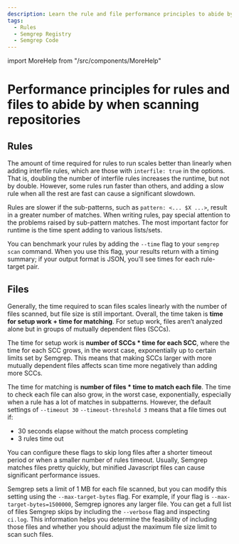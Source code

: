 ```yaml
---
description: Learn the rule and file performance principles to abide by when scanning repositories to optimize scan times.
tags:
  - Rules
  - Semgrep Registry
  - Semgrep Code
---
```


import MoreHelp from "/src/components/MoreHelp"

# Performance principles for rules and files to abide by when scanning repositories

## Rules

The amount of time required for rules to run scales better than linearly when
adding interfile rules, which are those with `interfile: true` in the options.
That is, doubling the number of interfile rules increases the runtime, but not
by double. However, some rules run faster than others, and adding a slow rule
when all the rest are fast can cause a significant slowdown.

Rules are slower if the sub-patterns, such as `pattern: <... $X ...>`, result in
a greater number of matches. When writing rules, pay special attention to the
problems raised by sub-pattern matches. The most important factor for runtime is
the time spent adding to various lists/sets.

You can benchmark your rules by adding the `--time` flag to your `semgrep scan`
command. When you use this flag, your results return with a timing summary; if
your output format is JSON, you'll see times for each rule-target pair.

## Files

Generally, the time required to scan files scales linearly with the number of
files scanned, but file size is still important. Overall, the time taken is
**time for setup work + time for matching**. For setup work, files aren’t
analyzed alone but in groups of mutually dependent files (SCCs).

The time for setup work is **number of SCCs * time for each SCC**, where the
time for each SCC grows, in the worst case, exponentially up to certain limits
set by Semgrep. This means that making SCCs larger with more mutually dependent
files affects scan time more negatively than adding more SCCs.

The time for matching is **number of files * time to match each file**. The time
to check each file can also grow, in the worst case, exponentially, especially
when a rule has a lot of matches in subpatterns. However, the default settings
of `--timeout 30` `--timeout-threshold 3` means that a file times out if:

* 30 seconds elapse without the match process completing
* 3 rules time out

You can configure these flags to skip long files after a shorter timeout period
or when a smaller number of rules timeout. Usually, Semgrep matches files pretty
quickly, but minified Javascript files can cause significant performance issues.

Semgrep sets a limit of 1 MB for each file scanned, but you can modify this
setting using the `--max-target-bytes` flag. For example, if your flag is
`--max-target-bytes=1500000`, Semgrep ignores any larger file. You can get a
full list of files Semgrep skips by including the `--verbose` flag and
inspecting `ci.log`. This information helps you determine the feasibility of
including those files and whether you should adjust the maximum file size limit
to scan such files.

<MoreHelp />
